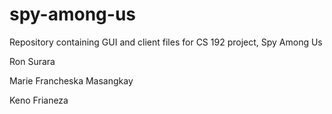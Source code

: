 # spy-among-us
Repository containing GUI and client files for CS 192 project, Spy Among Us

Ron Surara

Marie Francheska Masangkay

Keno Frianeza
